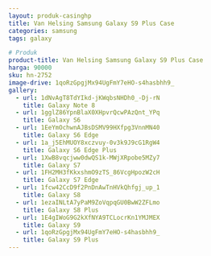 ```yaml
---
layout: produk-casinghp
title: Van Helsing Samsung Galaxy S9 Plus Case
categories: samsung
tags: galaxy

# Produk
product-title: Van Helsing Samsung Galaxy S9 Plus Case
harga: 90000
sku: hn-2752
image-drive: 1qoRzGpgjMx94UgFmY7eHO-s4hasbhh9_
gallery:
  - url: 1dNvAgT8TdYIkd-jKWqbsNHDh0_-Dj-rN
    title: Galaxy Note 8
  - url: 1gglZ86YpnBlaX0XHpvrQcwPAzQnt_YPq
    title: Galaxy S6
  - url: 1EeYmOchwnAJBsDSMV99HXfpg3VnnMN40
    title: Galaxy S6 Edge
  - url: 1a_j5EhMUOY8xczvuy-0v3k9J9cG1RgW4
    title: Galaxy S6 Edge Plus
  - url: 1XwB8vqcjww0dwQS1k-MWjXRpobe5MZy7
    title: Galaxy S7
  - url: 1FH2MH3fKkxshmO9zTS_86VcgHpozW2cH
    title: Galaxy S7 Edge
  - url: 1fcw42CcD9f2PnDnAwTnHVkQhfgj_up_1
    title: Galaxy S8
  - url: 1ezaINLtA7yPaM9ZoVqpqGU0BwW2ZFLmo
    title: Galaxy S8 Plus
  - url: 1E4gIWoG9G2kXfNYA9TCLocrKn1YMJMEX
    title: Galaxy S9
  - url: 1qoRzGpgjMx94UgFmY7eHO-s4hasbhh9_
    title: Galaxy S9 Plus
---
```

